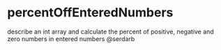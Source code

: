 # percentOffEnteredNumbers
describe an int array  and calculate the percent of positive, negative and zero numbers in entered numbers 
@serdarb

